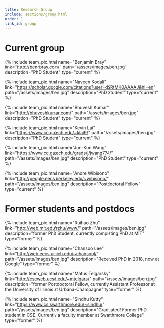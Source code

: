 ```yaml
---
title: Research Group
include: sections/group.html
order: 1
link_id: group
---
```


# Current group

{% include team_pic.html
  name="Benjamin Bray"
  link="http://benrbray.com/"
  path="/assets/images/ben.jpg"
  description="PhD Student"
  type="current"
%}

{% include team_pic.html
  name="Naveen Kodali"
  link="https://scholar.google.com/citations?user=dSRtMK0AAAAJ&hl=en"
  path="/assets/images/ben.jpg"
  description="PhD Student"
  type="current"
%}

{% include team_pic.html
  name="Bhuvesh Kumar"
  link="http://bhuveshkumar.com/"
  path="/assets/images/ben.jpg"
  description="PhD Student"
  type="current"
%}

{% include team_pic.html
  name="Kevin Lai"
  link="https://www.cc.gatech.edu/~klai9/"
  path="/assets/images/ben.jpg"
  description="PhD Student"
  type="current"
%}

{% include team_pic.html
  name="Jun-Kun Wang"
  link="https://www.cc.gatech.edu/grads/j/jwang774/"
  path="/assets/images/ben.jpg"
  description="PhD Student"
  type="current"
%}

{% include team_pic.html
  name="Andre Wibisono"
  link="http://people.eecs.berkeley.edu/~wibisono/"
  path="/assets/images/ben.jpg"
  description="Postdoctoral Fellow"
  type="current"
%}

# Former students and postdocs

{% include team_pic.html
  name="Ruihao Zhu"
  link="http://web.mit.edu/rzhu/www/"
  path="/assets/images/ben.jpg"
  description="former PhD Student, currently completing PhD at MIT"
  type="former"
%}

{% include team_pic.html
  name="Chansoo Lee"
  link="http://web.eecs.umich.edu/~chansool/"
  path="/assets/images/ben.jpg"
  description="Received PhD in 2018, now at Google"
  type="former"
%}

{% include team_pic.html
  name="Matus Telgarsky"
  link="http://cseweb.ucsd.edu/~mtelgars/"
  path="/assets/images/ben.jpg"
  description="former Postdoctoral Fellow, currently Assistant Professor at the University of Illinois at Urbana-Champagne"
  type="former"
%}

{% include team_pic.html
  name="Sindhu Kutty"
  link="https://www.cs.swarthmore.edu/~sindhu/"
  path="/assets/images/ben.jpg"
  description="Graduated! Former PhD student in CSE. Currently a faculty member at Swarthmore College"
  type="former"
%}
